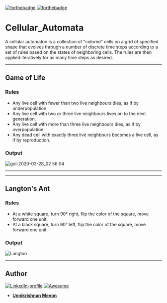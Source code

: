 [![forthebadge](https://forthebadge.com/images/badges/made-with-javascript.svg)](https://forthebadge.com)
[![forthebadge](https://forthebadge.com/images/badges/for-sharks.svg)](https://forthebadge.com)
# Cellular_Automata

A cellular automaton is a collection of "colored" cells on a grid of specified shape that evolves through a number of discrete time steps according to a set of rules based on the states of neighboring cells. The rules are then applied iteratively for as many time steps as desired.

___

## Game of Life

### Rules
- Any live cell with fewer than two live neighbours dies, as if by underpopulation.
- Any live cell with two or three live neighbours lives on to the next generation.
- Any live cell with more than three live neighbours dies, as if by overpopulation.
- Any dead cell with exactly three live neighbours becomes a live cell, as if by reproduction.

### Output

![gol-2020-03-28_02 56 04](https://user-images.githubusercontent.com/36446402/77826791-86fba480-7137-11ea-86b0-86fa7d613ded.gif)

___
___

## Langton's Ant

### Rules
- At a white square, turn 90° right, flip the color of the square, move forward one unit.
- At a black square, turn 90° left, flip the color of the square, move forward one unit.

### Output

![Langton](https://user-images.githubusercontent.com/36446402/77835826-a5cd5b80-7176-11ea-82db-6b953cd915db.png)

___

## Author
[![LinkedIn-profile](https://img.shields.io/badge/LinkedIn-Profile-teal.svg)](https://www.linkedin.com/in/unnikrishnan-menon-aa013415a/) [![Awesome](https://cdn.rawgit.com/sindresorhus/awesome/d7305f38d29fed78fa85652e3a63e154dd8e8829/media/badge.svg)](https://github.com/7enTropy7)
* [**Unnikrishnan Menon**](https://www.quora.com/profile/Unnikrishnan-Menon-5) 
